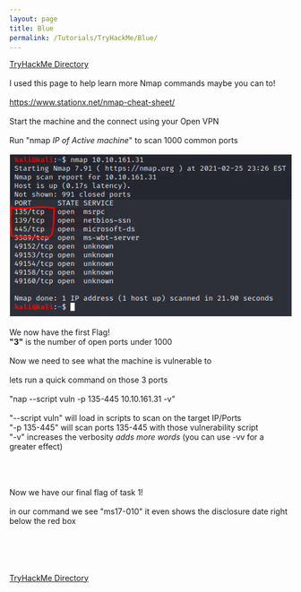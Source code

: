 ```yaml
---
layout: page
title: Blue
permalink: /Tutorials/TryHackMe/Blue/
---
```


[TryHackMe Directory](https://zacvr.github.io/Tutorials/TryHackMe/)
<br/><br/>
I used this page to help learn more Nmap commands maybe you can to!
<br/><br/>
https://www.stationx.net/nmap-cheat-sheet/
<br/><br/>
Start the machine and the connect using your Open VPN
<br/><br/>
Run "nmap *IP of Active machine*" to scan 1000 common ports
<br/><br/>
<img src="/images/TryHackMe/Blue/Blue-Port Count.PNG">
<br/><br/>
We now have the first Flag!
<br/>
**"3"** is the number of open ports under 1000
<br/><br/>
Now we need to see what the machine is vulnerable to
<br/><br/>
lets run a quick command on those 3 ports
<br/><br/>
"nap --script vuln -p 135-445 10.10.161.31 -v"
<br/><br/>
"--script vuln" will load in scripts to scan on the target IP/Ports
<br/>
"-p 135-445" will scan ports 135-445 with those vulnerability script
<br/>
"-v" increases the verbosity *adds more words* (you can use -vv for a greater effect)
<br/><br/>

<br/><br/>
Now we have our final flag of task 1!
<br/><br/>
in our command we see "ms17-010" it even shows the disclosure date right below the red box
<br/><br/>
<br/><br/>
<br/><br/>
[TryHackMe Directory](https://zacvr.github.io/Tutorials/TryHackMe/)

